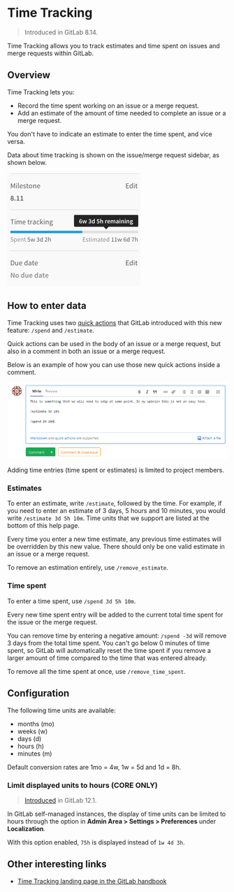 # Time Tracking

> Introduced in GitLab 8.14.

Time Tracking allows you to track estimates and time spent on issues and merge
requests within GitLab.

## Overview

Time Tracking lets you:

- Record the time spent working on an issue or a merge request.
- Add an estimate of the amount of time needed to complete an issue or a merge
  request.

You don't have to indicate an estimate to enter the time spent, and vice versa.

Data about time tracking is shown on the issue/merge request sidebar, as shown
below.

![Time tracking in the sidebar](time-tracking/time-tracking-sidebar.png)

## How to enter data

Time Tracking uses two [quick actions](../user/project/quick_actions.md)
that GitLab introduced with this new feature: `/spend` and `/estimate`.

Quick actions can be used in the body of an issue or a merge request, but also
in a comment in both an issue or a merge request.

Below is an example of how you can use those new quick actions inside a comment.

![Time tracking example in a comment](time-tracking/time-tracking-example_v12_2.png)

Adding time entries (time spent or estimates) is limited to project members.

### Estimates

To enter an estimate, write `/estimate`, followed by the time. For example, if
you need to enter an estimate of 3 days, 5 hours and 10 minutes, you would write
`/estimate 3d 5h 10m`. Time units that we support are listed at the bottom of
this help page.

Every time you enter a new time estimate, any previous time estimates will be
overridden by this new value. There should only be one valid estimate in an
issue or a merge request.

To remove an estimation entirely, use `/remove_estimate`.

### Time spent

To enter a time spent, use `/spend 3d 5h 10m`.

Every new time spent entry will be added to the current total time spent for the
issue or the merge request.

You can remove time by entering a negative amount: `/spend -3d` will remove 3
days from the total time spent. You can't go below 0 minutes of time spent,
so GitLab will automatically reset the time spent if you remove a larger amount
of time compared to the time that was entered already.

To remove all the time spent at once, use `/remove_time_spent`.

## Configuration

The following time units are available:

- months (mo)
- weeks (w)
- days (d)
- hours (h)
- minutes (m)

Default conversion rates are 1mo = 4w, 1w = 5d and 1d = 8h.

### Limit displayed units to hours **(CORE ONLY)**

> [Introduced](https://gitlab.com/gitlab-org/gitlab-ce/merge_requests/29469/) in GitLab 12.1.

In GitLab self-managed instances, the display of time units can be limited to
hours through the option in **Admin Area > Settings > Preferences** under **Localization**.

With this option enabled, `75h` is displayed instead of `1w 4d 3h`.

## Other interesting links

- [Time Tracking landing page in the GitLab handbook](https://about.gitlab.com/solutions/time-tracking/)
